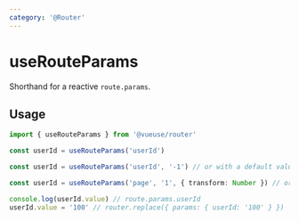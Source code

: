 ```yaml
---
category: '@Router'
---
```


# useRouteParams

Shorthand for a reactive `route.params`.

## Usage

```ts
import { useRouteParams } from '@vueuse/router'

const userId = useRouteParams('userId')

const userId = useRouteParams('userId', '-1') // or with a default value

const userId = useRouteParams('page', '1', { transform: Number }) // or transforming value

console.log(userId.value) // route.params.userId
userId.value = '100' // router.replace({ params: { userId: '100' } })
```
